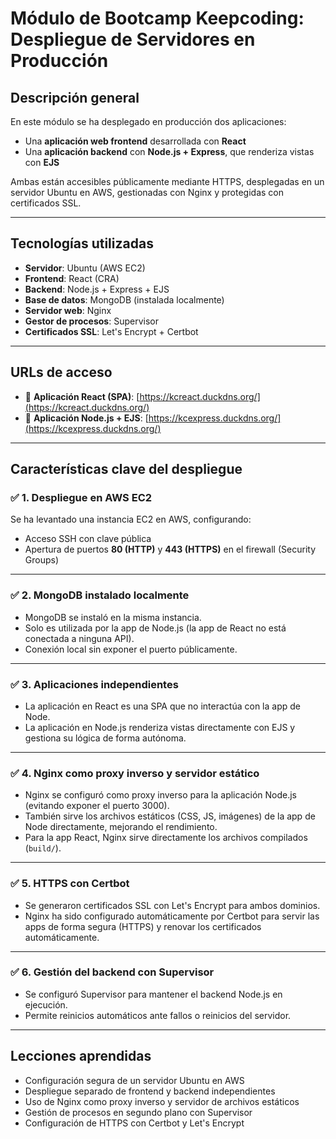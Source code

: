 # Módulo de Bootcamp Keepcoding: Despliegue de Servidores en Producción

## Descripción general

En este módulo se ha desplegado en producción dos aplicaciones:

- Una **aplicación web frontend** desarrollada con **React**
- Una **aplicación backend** con **Node.js + Express**, que renderiza vistas con **EJS**

Ambas están accesibles públicamente mediante HTTPS, desplegadas en un servidor Ubuntu en AWS, gestionadas con Nginx y protegidas con certificados SSL.

---

## Tecnologías utilizadas

- **Servidor**: Ubuntu (AWS EC2)
- **Frontend**: React (CRA)
- **Backend**: Node.js + Express + EJS
- **Base de datos**: MongoDB (instalada localmente)
- **Servidor web**: Nginx
- **Gestor de procesos**: Supervisor
- **Certificados SSL**: Let's Encrypt + Certbot

---

## URLs de acceso

- 🔗 **Aplicación React (SPA)**: [https://kcreact.duckdns.org/](https://kcreact.duckdns.org/)
- 🔗 **Aplicación Node.js + EJS**: [https://kcexpress.duckdns.org/](https://kcexpress.duckdns.org/)

---

## Características clave del despliegue

### ✅ 1. Despliegue en AWS EC2

Se ha levantado una instancia EC2 en AWS, configurando:

- Acceso SSH con clave pública
- Apertura de puertos **80 (HTTP)** y **443 (HTTPS)** en el firewall (Security Groups)

---

### ✅ 2. MongoDB instalado localmente

- MongoDB se instaló en la misma instancia.
- Solo es utilizada por la app de Node.js (la app de React no está conectada a ninguna API).
- Conexión local sin exponer el puerto públicamente.

---

### ✅ 3. Aplicaciones independientes

- La aplicación en React es una SPA que no interactúa con la app de Node.
- La aplicación en Node.js renderiza vistas directamente con EJS y gestiona su lógica de forma autónoma.

---

### ✅ 4. Nginx como proxy inverso y servidor estático

- Nginx se configuró como proxy inverso para la aplicación Node.js (evitando exponer el puerto 3000).
- También sirve los archivos estáticos (CSS, JS, imágenes) de la app de Node directamente, mejorando el rendimiento.
- Para la app React, Nginx sirve directamente los archivos compilados (`build/`).

---

### ✅ 5. HTTPS con Certbot

- Se generaron certificados SSL con Let's Encrypt para ambos dominios.
- Nginx ha sido configurado automáticamente por Certbot para servir las apps de forma segura (HTTPS) y renovar los certificados automáticamente.

---

### ✅ 6. Gestión del backend con Supervisor

- Se configuró Supervisor para mantener el backend Node.js en ejecución.
- Permite reinicios automáticos ante fallos o reinicios del servidor.

---

## Lecciones aprendidas

- Configuración segura de un servidor Ubuntu en AWS
- Despliegue separado de frontend y backend independientes
- Uso de Nginx como proxy inverso y servidor de archivos estáticos
- Gestión de procesos en segundo plano con Supervisor
- Configuración de HTTPS con Certbot y Let's Encrypt

